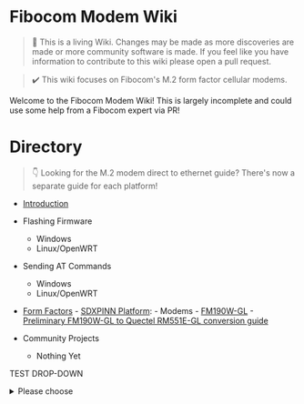 Fibocom Modem Wiki
=================================
> :book: This is a living Wiki. Changes may be made as more discoveries are made or more community software is made. If you feel like you have information to contribute to this wiki please open a pull request.

> :heavy_check_mark: This wiki focuses on Fibocom's M.2 form factor cellular modems.

Welcome to the Fibocom Modem Wiki!
This is largely incomplete and could use some help from a Fibocom expert via PR!
# Directory

> :point_down: Looking for the M.2 modem direct to ethernet guide? There's now a separate guide for each platform!

- [Introduction](./introduction.md)
- Flashing Firmware
	- Windows
	- Linux/OpenWRT
- Sending AT Commands
	- Windows
	- Linux/OpenWRT 
- [Form Factors](./formfactors.md)
		- [SDXPINN Platform](./sdxpinn/README.md):
			- Modems
				- [FM190W-GL](./FM190W-GL/README.md)
					- [Preliminary FM190W-GL to Quectel RM551E-GL conversion guide](./FM190W-GL/FM190W-GL_to_RM551E-GL.md)
	  
- Community Projects
	- Nothing Yet

TEST DROP-DOWN
<details>
  <summary>Please choose</summary>
  
  - [one](/one)
  - [two](/two)
</select>

TEST TOC
{:toc}

TEST TOC 2
* Placeholder for Table of Content (Must not be removed) <newline> {:toc}

<style>
  #TOC ul {
    list-style-type: none;
  }
</style>

<div id="TOC">
  <ul>
    ...
  </ul>
</div>


<!-- TOC -->

- [Affichage, ajout et modification de données](#affichage-ajout-et-modification-de-données)
    - [Présentation](#présentation)
    - [Affichage des tableaux de données](#affichage-des-tableaux-de-données)
    - [Rechercher un contenu](#rechercher-un-contenu)
    - [Ajout de données](#ajout-de-données)
    - [Édition, duplication et suppression de fiches](#édition-duplication-et-suppression-de-fiches)
        - [Édition d'une fiche](#édition-dune-fiche)
        - [Duplication d'une fiche](#duplication-dune-fiche)
        - [Suppression d'une fiche](#suppression-dune-fiche)
- [Exemple d'ajout de données dans un catalogue](#exemple-dajout-de-données-dans-un-catalogue)
    - [Concept](#concept)
        - [Types de fiches et liens](#types-de-fiches-et-liens)
        - [Ajout d'une fiche](#ajout-dune-fiche)

<!-- /TOC -->

